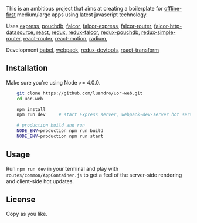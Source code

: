 This is an ambitious project that aims at creating a boilerplate for [offline-first](https://github.com/pazguille/offline-first) medium/large apps using latest javascript technology.

Uses
[express](https://github.com/strongloop/express/),
[pouchdb](https://github.com/pouchdb/pouchdb),
[falcor](https://github.com/netflix/falcor),
[falcor-express](https://github.com/netflix/falcor-express),
[falcor-router](https://github.com/netflix/falcor-router),
[falcor-http-datasource](https://github.com/netflix/falcor-http-datasource),
[react](https://github.com/facebook/react),
[redux](https://github.com/rackt/redux),
[redux-falcor](https://github.com/ekosz/redux-falcor),
[redux-pouchdb](https://github.com/vicentedealencar/redux-pouchdb),
[redux-simple-router](https://github.com/rackt/redux-simple-router),
[react-router](https://github.com/rackt/react-router),
[react-motion](https://github.com/chenglou/react-motion),
[radium](https://github.com/FormidableLabs/radium),

Development
[babel](https://babeljs.io/),
[webpack](https://webpack.github.io),
[redux-devtools](https://github.com/gaearon/redux-devtools),
[react-transform](https://github.com/gaearon/babel-plugin-react-transform)


## Installation

Make sure you're using Node >= 4.0.0.

```bash
	git clone https://github.com/luandro/uor-web.git
	cd uor-web

	npm install
	npm run dev     # start Express server, webpack-dev-server hot server and PouchDB server

	# production build and run
	NODE_ENV=production npm run build
	NODE_ENV=production npm run start
```

## Usage

Run `npm run dev` in your terminal and play with `routes/common/AppContainer.js` to get a feel of
the server-side rendering and client-side hot updates.


## License

Copy as you like.
